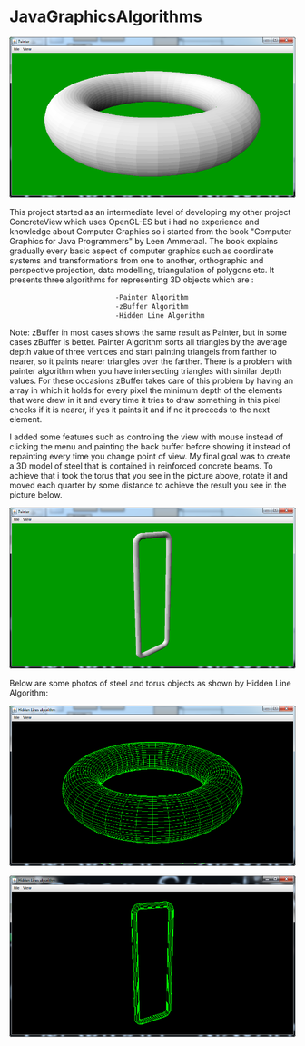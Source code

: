 # JavaGraphicsAlgorithms

![alt text](https://github.com/k1s4g4/JavaGraphicsAlgorithms/blob/master/pics/painter.png)

  This project started as an intermediate level of developing my other project ConcreteView which uses OpenGL-ES but i had no experience and knowledge about Computer Graphics so i started from the book "Computer Graphics for Java Programmers" by Leen Ammeraal. The book explains gradually every basic aspect of computer graphics such as coordinate systems and transformations from one to another, orthographic and perspective projection, data modelling, triangulation of polygons etc. It presents three algorithms for representing 3D objects which are :  
  
                              -Painter Algorithm
                              -zBuffer Algorithm
                              -Hidden Line Algorithm
                              
  Note: zBuffer in most cases shows the same result as Painter, but in some cases zBuffer is better. Painter Algorithm sorts all triangles by the average depth value of three vertices and start painting triangels from farther to nearer, so it paints nearer triangles over the farther. There is a problem with painter algorithm when you have intersecting triangles with similar depth values. For these occasions zBuffer takes care of this problem by having an array in which it holds for every pixel the minimum depth of the elements that were drew in it and every time it tries to draw something in this pixel checks if it is nearer, if yes it paints it and if no it proceeds to the next element.

  I added some features such as controling the view with mouse instead of clicking the menu and painting the back buffer before showing it instead of repainting every time you change point of view. My final goal was to create a 3D model of steel that is contained in reinforced concrete beams. To achieve that i took the torus that you see in the picture above, rotate it and moved each quarter by some distance to achieve the result you see in the picture below.

![alt text](https://github.com/k1s4g4/JavaGraphicsAlgorithms/blob/master/pics/steel.png)


  


Below are some photos of steel and torus objects as shown by Hidden Line Algorithm:


![alt text](https://github.com/k1s4g4/JavaGraphicsAlgorithms/blob/master/pics/hiddenLines.png)

![alt text](https://github.com/k1s4g4/JavaGraphicsAlgorithms/blob/master/pics/steelLines.png)
